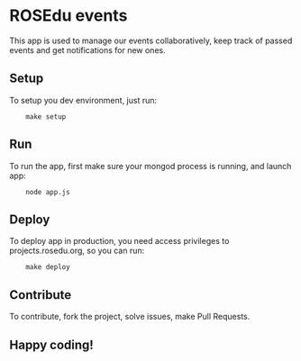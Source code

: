 # ROSEdu events
This app is used to manage our events collaboratively, keep track of passed
events and get notifications for new ones.

## Setup
To setup you dev environment, just run:

        make setup

## Run
To run the app, first make sure your mongod process is running, and launch app:

        node app.js

## Deploy
To deploy app in production, you need access privileges to projects.rosedu.org,
so you can run:

        make deploy

## Contribute
To contribute, fork the project, solve issues, make Pull Requests.

## Happy coding!
